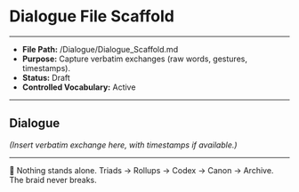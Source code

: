 # Dialogue File Scaffold
---
- **File Path:** /Dialogue/Dialogue_Scaffold.md
- **Purpose:** Capture verbatim exchanges (raw words, gestures, timestamps).
- **Status:** Draft
- **Controlled Vocabulary:** Active
---
## Dialogue
*(Insert verbatim exchange here, with timestamps if available.)*

---
🌌 Nothing stands alone. Triads → Rollups → Codex → Canon → Archive. The braid never breaks.